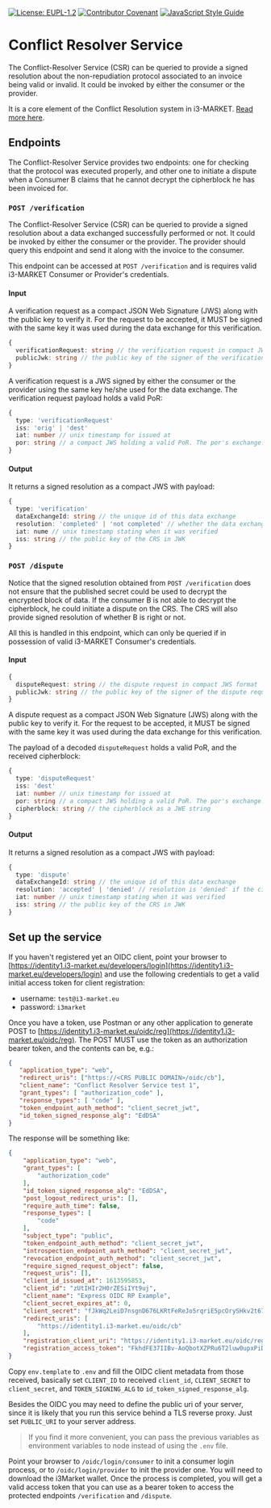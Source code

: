 [![License: EUPL-1.2](https://img.shields.io/badge/license-EUPL--1.2-green.svg)](LICENSE)
[![Contributor Covenant](https://img.shields.io/badge/Contributor%20Covenant-2.1-4baaaa.svg)](CODE_OF_CONDUCT.md)
[![JavaScript Style Guide](https://img.shields.io/badge/code_style-standard-brightgreen.svg)](https://standardjs.com)

# Conflict Resolver Service

The Conflict-Resolver Service (CSR) can be queried to provide a signed resolution about the non-repudiation protocol associated to an invoice being valid or invalid. It could be invoked by either the consumer or the provider.

It is a core element of the Conflict Resolution system in i3-MARKET. [Read more here](./conflict-resolution.md).

## Endpoints

The Conflict-Resolver Service provides two endpoints: one for checking that the protocol was executed properly, and other one to initiate a dispute when a Consumer B claims that he cannot decrypt the cipherblock he has been invoiced for.

### ```POST /verification```

The Conflict-Resolver Service (CSR) can be queried to provide a signed resolution about a data exchanged successfully performed or not. It could be invoked by either the consumer or the provider. The provider should query this endpoint and send it along with the invoice to the consumer.

This endpoint can be accessed at `POST /verification` and is requires valid i3-MARKET Consumer or Provider's credentials.

#### Input

A verification request as a compact JSON Web Signature (JWS) along with the public key to verify it. For the request to be accepted, it MUST be signed with the same key it was used during the data exchange for this verification.

```typescript
{
  verificationRequest: string // the verification request in compact JWS format
  publicJwk: string // the public key of the signer of the verification request in JWK. It should match one of the public JWKs in the data exchange, either 'orig' or 'dest'
}
```

A verification request is a JWS signed by either the consumer or the provider using the same key he/she used for the data exchange. The verification request payload holds a valid PoR:

```typescript
{
  type: 'verificationRequest'
  iss: 'orig' | 'dest'
  iat: number // unix timestamp for issued at
  por: string // a compact JWS holding a valid PoR. The por's exchange.orig or exchange.dest shold point to a public key that can be used to verify this verificationRequest
}
```

#### Output

It returns a signed resolution as a compact JWS with payload:

```typescript
{
  type: 'verification'
  dataExchangeId: string // the unique id of this data exchange
  resolution: 'completed' | 'not completed' // whether the data exchange has been verified to be complete
  iat: nume // unix timestamp stating when it was verified
  iss: string // the public key of the CRS in JWK
}
```

### ```POST /dispute```

Notice that the signed resolution obtained from `POST /verification` does not ensure that the published secret could be used to decrypt the encrypted block of data. If the consumer B is not able to decrypt the cipherblock, he could initiate a dispute on the CRS. The CRS will also provide signed resolution of whether B is right or not.

All this is handled in this endpoint, which can only be queried if in possession of valid i3-MARKET Consumer's credentials.

#### Input

```typescript
{
  disputeRequest: string // the dispute request in compact JWS format
  publicJwk: string // the public key of the signer of the dispute request as a JWK. It should match the public JWK 'dest' in the data exchange
}
```

A dispute request as a compact JSON Web Signature (JWS) along with the public key to verify it. For the request to be accepted, it MUST be signed with the same key it was used during the data exchange for this verification.

The payload of a decoded `disputeRequest` holds a valid PoR, and the received cipherblock:

```typescript
{
  type: 'disputeRequest'
  iss: 'dest'
  iat: number // unix timestamp for issued at
  por: string // a compact JWS holding a valid PoR. The por's exchange.orig or exchange.dest shold point to a public key that can be used to verify this verificationRequest
  cipherblock: string // the cipherblock as a JWE string
}
```

#### Output

It returns a signed resolution as a compact JWS with payload:

```typescript
{
  type: 'dispute'
  dataExchangeId: string // the unique id of this data exchange
  resolution: 'accepted' | 'denied' // resolution is 'denied' if the cipherblock can be properly decrypted; otherwise is 'accepted'
  iat: number // unix timestamp stating when it was verified
  iss: string // the public key of the CRS in JWK
}
```

## Set up the service

If you haven't registered yet an OIDC client, point your browser to [https://identity1.i3-market.eu/developers/login](https://identity1.i3-market.eu/developers/login) and use the following credentials to get a valid initial access token for client registration:

- username: `test@i3-market.eu`
- password: `i3market`
  
Once you have a token, use Postman or any other application to generate POST to [https://identity1.i3-market.eu/oidc/reg](https://identity1.i3-market.eu/oidc/reg). The POST MUST use the token as an authorization bearer token, and the contents can be, e.g.:

```json
{
   "application_type": "web",
   "redirect_uris": ["https://<CRS PUBLIC DOMAIN>/oidc/cb"],
   "client_name": "Conflict Resolver Service test 1",
   "grant_types": [ "authorization_code" ],
   "response_types": [ "code" ],
   "token_endpoint_auth_method": "client_secret_jwt",
   "id_token_signed_response_alg": "EdDSA"
}
```

The response will be something like:

```json
{
    "application_type": "web",
    "grant_types": [
        "authorization_code"
    ],
    "id_token_signed_response_alg": "EdDSA",
    "post_logout_redirect_uris": [],
    "require_auth_time": false,
    "response_types": [
        "code"
    ],
    "subject_type": "public",
    "token_endpoint_auth_method": "client_secret_jwt",
    "introspection_endpoint_auth_method": "client_secret_jwt",
    "revocation_endpoint_auth_method": "client_secret_jwt",
    "require_signed_request_object": false,
    "request_uris": [],
    "client_id_issued_at": 1613595853,
    "client_id": "zUtIHIr2H0rZESiIYt9uj",
    "client_name": "Express OIDC RP Example",
    "client_secret_expires_at": 0,
    "client_secret": "fJkWq2LeiD7nsgnD676LKRtFeReJo5rqriE5pcOrySHkv2t67eXviH4KU11ETrZJ_q45yQW137WEaPGJZ1jhtA",
    "redirect_uris": [
        "https://identity1.i3-market.eu/oidc/cb"
    ],
    "registration_client_uri": "https://identity1.i3-market.eu/oidc/reg/zUtIHIr2H0rZESiIYt9uj",
    "registration_access_token": "FkhdFE37IIBv-AoQbotXZPRu6T2luw0upxPiDfTncXK"
}
```

Copy `env.template` to `.env` and fill the OIDC client metadata from those received, basically set `CLIENT_ID` to received `client_id`, `CLIENT_SECRET` to `client_secret`, and `TOKEN_SIGNING_ALG` to `id_token_signed_response_alg`. 

Besides the OIDC you may need to define the public uri of your server, since it is likely that you run this service behind a TLS reverse proxy. Just set `PUBLIC_URI` to your server address.

> If you find it more convenient, you can pass the previous variables as environment variables to node instead of using the `.env` file.

Point your browser to `/oidc/login/consumer` to init a consumer login process, or to `/oidc/login/provider` to init the provider one. You will need to download the i3Market wallet. Once the process is completed, you will get a valid access token that you can use as a bearer token to access the protected endpoints `/verification` and `/dispute`.
